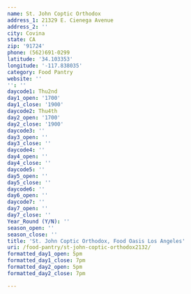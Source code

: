 ```yaml
---
name: St. John Coptic Orthodox
address_1: 21329 E. Cienega Avenue
address_2: ''
city: Covina
state: CA
zip: '91724'
phone: (562)691-0299
latitude: '34.103353'
longitude: '-117.838035'
category: Food Pantry
website: ''
'': ''
daycode1: Thu2nd
day1_open: '1700'
day1_close: '1900'
daycode2: Thu4th
day2_open: '1700'
day2_close: '1900'
daycode3: ''
day3_open: ''
day3_close: ''
daycode4: ''
day4_open: ''
day4_close: ''
daycode5: ''
day5_open: ''
day5_close: ''
daycode6: ''
day6_open: ''
daycode7: ''
day7_open: ''
day7_close: ''
Year_Round (Y/N): ''
season_open: ''
season_close: ''
title: 'St. John Coptic Orthodox, Food Oasis Los Angeles'
uri: /food-pantry/st-john-coptic-orthodox2132/
formatted_day1_open: 5pm
formatted_day1_close: 7pm
formatted_day2_open: 5pm
formatted_day2_close: 7pm

---
```

